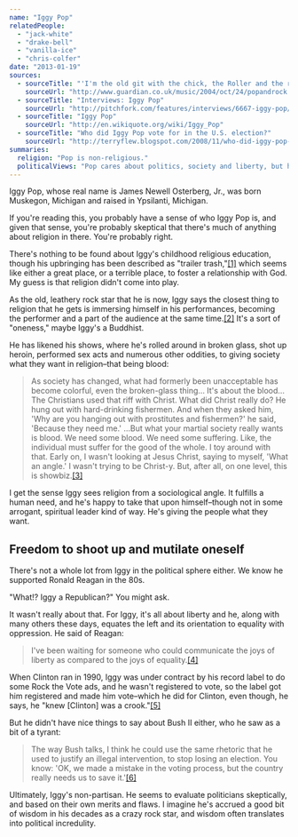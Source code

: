 ```yaml
---
name: "Iggy Pop"
relatedPeople:
  - "jack-white"
  - "drake-bell"
  - "vanilla-ice"
  - "chris-colfer"
date: "2013-01-19"
sources:
  - sourceTitle: "'I'm the old git with the chick, the Roller and the rock band"
    sourceUrl: "http://www.guardian.co.uk/music/2004/oct/24/popandrock.iggypop"
  - sourceTitle: "Interviews: Iggy Pop"
    sourceUrl: "http://pitchfork.com/features/interviews/6667-iggy-pop/"
  - sourceTitle: "Iggy Pop"
    sourceUrl: "http://en.wikiquote.org/wiki/Iggy_Pop"
  - sourceTitle: "Who did Iggy Pop vote for in the U.S. election?"
    sourceUrl: "http://terryflew.blogspot.com/2008/11/who-did-iggy-pop-vote-for-in-us.html"
summaries:
  religion: "Pop is non-religious."
  politicalViews: "Pop cares about politics, society and liberty, but he's non-partisan."
---
```


Iggy Pop, whose real name is James Newell Osterberg, Jr., was born Muskegon, Michigan and raised in Ypsilanti, Michigan.

If you're reading this, you probably have a sense of who Iggy Pop is, and given that sense, you're probably skeptical that there's much of anything about religion in there. You're probably right.

There's nothing to be found about Iggy's childhood religious education, though his upbringing has been described as "trailer trash,"<a class="source-citation" href="#http%3A%2F%2Fwww.guardian.co.uk%2Fmusic%2F2004%2Foct%2F24%2Fpopandrock.iggypop" title="&apos;I&apos;m the old git with the chick, the Roller and the rock band">[1]</a> which seems like either a great place, or a terrible place, to foster a relationship with God. My guess is that religion didn't come into play.

As the old, leathery rock star that he is now, Iggy says the closest thing to religion that he gets is immersing himself in his performances, becoming the performer and a part of the audience at the same time.<a class="source-citation" href="#http%3A%2F%2Fpitchfork.com%2Ffeatures%2Finterviews%2F6667-iggy-pop%2F" title="Interviews: Iggy Pop">[2]</a> It's a sort of "oneness," maybe Iggy's a Buddhist.

He has likened his shows, where he's rolled around in broken glass, shot up heroin, performed sex acts and numerous other oddities, to giving society what they want in religion–that being blood:

>As society has changed, what had formerly been unacceptable has become colorful, even the broken-glass thing… It's about the blood… The Christians used that riff with Christ. What did Christ really do? He hung out with hard-drinking fishermen. And when they asked him, 'Why are you hanging out with prostitutes and fishermen?' he said, 'Because they need me.' …But what your martial society really wants is blood. We need some blood. We need some suffering. Like, the individual must suffer for the good of the whole. I toy around with that. Early on, I wasn't looking at Jesus Christ, saying to myself, 'What an angle.' I wasn't trying to be Christ-y. But, after all, on one level, this is showbiz.<a class="source-citation" href="#http%3A%2F%2Fen.wikiquote.org%2Fwiki%2FIggy_Pop" title="Iggy Pop">[3]</a>

I get the sense Iggy sees religion from a sociological angle. It fulfills a human need, and he's happy to take that upon himself–though not in some arrogant, spiritual leader kind of way. He's giving the people what they want.


## Freedom to shoot up and mutilate oneself

There's not a whole lot from Iggy in the political sphere either. We know he supported Ronald Reagan in the 80s.

"What!? Iggy a Republican?" You might ask.

It wasn't really about that. For Iggy, it's all about liberty and he, along with many others these days, equates the left and its orientation to equality with oppression. He said of Reagan:

>I've been waiting for someone who could communicate the joys of liberty as compared to the joys of equality.<a class="source-citation" href="#http%3A%2F%2Fterryflew.blogspot.com%2F2008%2F11%2Fwho-did-iggy-pop-vote-for-in-us.html" title="Who did Iggy Pop vote for in the U.S. election?">[4]</a>

When Clinton ran in 1990, Iggy was under contract by his record label to do some Rock the Vote ads, and he wasn't registered to vote, so the label got him registered and made him vote–which he did for Clinton, even though, he says, he "knew [Clinton] was a crook."<a class="source-citation" href="#http%3A%2F%2Fwww.guardian.co.uk%2Fmusic%2F2004%2Foct%2F24%2Fpopandrock.iggypop" title="&apos;I&apos;m the old git with the chick, the Roller and the rock band">[5]</a>

But he didn't have nice things to say about Bush II either, who he saw as a bit of a tyrant:

>The way Bush talks, I think he could use the same rhetoric that he used to justify an illegal intervention, to stop losing an election. You know: 'OK, we made a mistake in the voting process, but the country really needs us to save it.'<a class="source-citation" href="#http%3A%2F%2Fwww.guardian.co.uk%2Fmusic%2F2004%2Foct%2F24%2Fpopandrock.iggypop" title="&apos;I&apos;m the old git with the chick, the Roller and the rock band">[6]</a>

Ultimately, Iggy's non-partisan. He seems to evaluate politicians skeptically, and based on their own merits and flaws. I imagine he's accrued a good bit of wisdom in his decades as a crazy rock star, and wisdom often translates into political incredulity.
